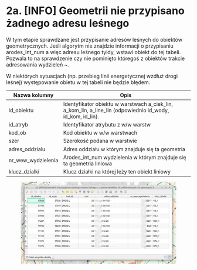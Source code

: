 # 2a. \[INFO] Geometrii nie przypisano żadnego adresu leśnego

W tym etapie sprawdzane jest przypisanie adresów leśnych do obiektów geometrycznych. Jeśli algorytm nie znajdzie informacji o przypisaniu arodes\_int\_num a więc adresu leśnego tyldy, wstawi obiekt do tej tabeli. Pozwala to na sprawdzenie czy nie pominięto któregoś z obiektów trakcie adresowania wydzieleń \~.

W niektórych sytuacjach (np. przebieg linii energetycznej wzdłuż drogi leśnej) występowanie obietu w tej tabeli nie będzie błędem.

| Nazwa kolumny        | Opis                                                                                                                |
| -------------------- | ------------------------------------------------------------------------------------------------------------------- |
| id\_obiektu          | Identyfikator obiektu w warstwach a\_ciek\_lin, a\_kom\_lin, a\_line\_lin (odpowiednio id\_wody, id\_kom, id\_lin). |
| id\_atryb            | Identyfikator atrybutu z w/w warstw                                                                                 |
| kod\_ob              | Kod obiektu w w/w warstwach                                                                                         |
| szer                 | Szerokość podana w warstwie                                                                                         |
| adres\_oddzialu      | Adres oddziału w którym znajduje się ta geometria                                                                   |
| nr\_wew\_wydzielenia | Arodes\_int\_num wydzielenia w którym znajduje się ta geometria liniowa                                             |
| klucz\_dzialki       | Klucz działki na której leży ten obiekt liniowy                                                                     |

<figure><img src=".gitbook/assets/tabela2a.png" alt=""><figcaption></figcaption></figure>

